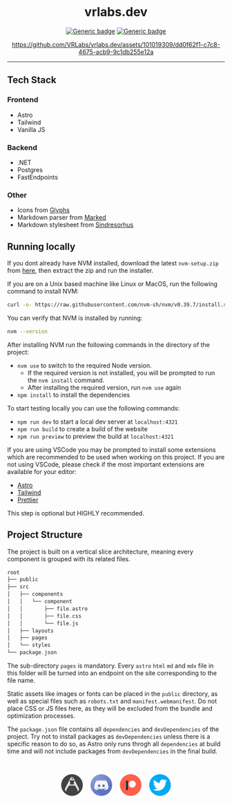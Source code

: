 <div align="center">

# vrlabs.dev

[![Generic badge](https://img.shields.io/discord/706913824607043605?color=%237289da&label=DISCORD&logo=Discord&style=for-the-badge)](https://discord.vrlabs.dev/)
[![Generic badge](https://img.shields.io/endpoint.svg?url=https%3A%2F%2Fshieldsio-patreon.vercel.app%2Fapi%3Fusername%3Dvrlabs%26type%3Dpatrons&style=for-the-badge)](https://patreon.vrlabs.dev/)

https://github.com/VRLabs/vrlabs.dev/assets/101019309/dd0f62f1-c7c8-4675-acb9-9c1db255e12a

</div>

---

## Tech Stack

### Frontend

* Astro
* Tailwind
* Vanilla JS

### Backend

* .NET
* Postgres
* FastEndpoints

### Other

* Icons from [Glyphs](https://glyphs.fyi)
* Markdown parser from [Marked](https://marked.js.org)
* Markdown stylesheet from [Sindresorhus](https://github.com/sindresorhus/github-markdown-css)

## Running locally

If you dont already have NVM installed, download the latest ``nvm-setup.zip`` from [here](https://github.com/coreybutler/nvm-windows/releases), then extract the zip and run the installer.

If you are on a Unix based machine like Linux or MacOS, run the following command to install NVM:

```bash
curl -o- https://raw.githubusercontent.com/nvm-sh/nvm/v0.39.7/install.sh | bash
```

You can verify that NVM is installed by running:

```bash
nvm --version
```

After installing NVM run the following commands in the directory of the project:

* ``nvm use`` to switch to the required Node version.
  * If the required version is not installed, you will be prompted to run the ``nvm install`` command.
  * After installing the required version, run ``nvm use`` again
* ``npm install`` to install the dependencies

To start testing locally you can use the following commands:

* ``npm run dev`` to start a local dev server at ``localhost:4321``
* ``npm run build`` to create a build of the website
* ``npm run preview`` to preview the build at ``localhost:4321``

If you are using VSCode you may be prompted to install some extensions which are recommended to be used when working on this project. If you are not using VSCode, please check if the most important extensions are available for your editor:

* [Astro](https://docs.astro.build/en/editor-setup/)
* [Tailwind](https://tailwindcss.com/docs/editor-setup)
* [Prettier](https://prettier.io/docs/en/editors.html)

This step is optional but HIGHLY recommended.

## Project Structure

The project is built on a vertical slice architecture, meaning every component is grouped with its related files.

```c
root
├── public
├── src
│   ├── components
│   │   └── component
│   │       ├── file.astro
│   │       ├── file.css
│   │       └── file.js
│   ├── layouts
│   ├── pages
│   └── styles
└── package.json
```

The sub-directory ``pages`` is mandatory. Every  ``astro`` ``html`` ``md`` and ``mdx`` file in this folder will be turned into an endpoint on the site corresponding to the file name.

Static assets like images or fonts can be placed in the ``public`` directory, as well as special files such as ``robots.txt`` and ``manifest.webmanifest``. Do not place CSS or JS files here, as they will be excluded from the bundle and optimization processes.

The ``package.json`` file contains all ``dependencies`` and ``devDependencies`` of the project. Try not to install packages as ``devDependencies`` unless there is a specific reason to do so, as Astro only runs throgh all ``dependencies`` at build time and will not include packages from ``devDependencies`` in the final build.

​

<div align="center">

[<img src="https://github.com/VRLabs/Resources/raw/main/Icons/VRLabs.png" width="50" height="50">](https://vrlabs.dev "VRLabs")
<img src="https://github.com/VRLabs/Resources/raw/main/Icons/Empty.png" width="10">
[<img src="https://github.com/VRLabs/Resources/raw/main/Icons/Discord.png" width="50" height="50">](https://discord.vrlabs.dev/ "VRLabs")
<img src="https://github.com/VRLabs/Resources/raw/main/Icons/Empty.png" width="10">
[<img src="https://github.com/VRLabs/Resources/raw/main/Icons/Patreon.png" width="50" height="50">](https://patreon.vrlabs.dev/ "VRLabs")
<img src="https://github.com/VRLabs/Resources/raw/main/Icons/Empty.png" width="10">
[<img src="https://github.com/VRLabs/Resources/raw/main/Icons/Twitter.png" width="50" height="50">](https://twitter.com/vrlabsdev "VRLabs")

</div>
